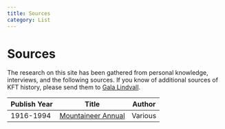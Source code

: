 ```yaml
---
title: Sources
category: List
---
```

# Sources

The research on this site has been gathered from personal knowledge, interviews, and the following sources. If you know of additional sources of KFT history, please send them to [Gala Lindvall](Gala-Lindvall).

| Publish Year | Title | Author |
| ------------ | ----- | ------ |
| 1916-1994 | [Mountaineer Annual](Mountaineer-Annual) | Various

